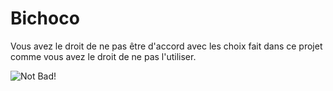 Bichoco
===

Vous avez le droit de ne pas être d'accord avec les choix fait dans ce projet comme vous avez le droit de ne pas l'utiliser.

![Not Bad!](http://www.7studio.fr/notbad.gif)
